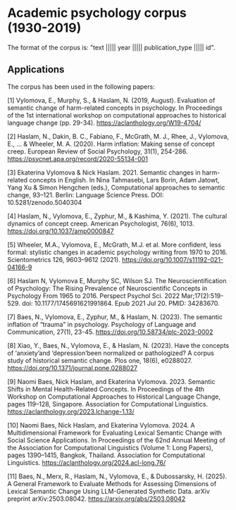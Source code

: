 # Academic psychology corpus (1930-2019)

The format of the corpus is: "text ||||| year ||||| publication_type ||||| id".

## Applications

The corpus has been used in the following papers:

[1] Vylomova, E., Murphy, S., & Haslam, N. (2019, August). Evaluation of semantic change of harm-related concepts in psychology. In Proceedings of the 1st international workshop on computational approaches to historical language change (pp. 29-34). https://aclanthology.org/W19-4704/

[2] Haslam, N., Dakin, B. C., Fabiano, F., McGrath, M. J., Rhee, J., Vylomova, E., ... & Wheeler, M. A. (2020). Harm inflation: Making sense of concept creep. European Review of Social Psychology, 31(1), 254-286. https://psycnet.apa.org/record/2020-55134-001

[3] Ekaterina Vylomova & Nick Haslam. 2021. Semantic changes in harm-related concepts in English. In Nina Tahmasebi, Lars Borin, Adam Jatowt, Yang Xu & Simon Hengchen (eds.), Computational approaches to semantic change, 93–121. Berlin: Language Science Press. DOI: 10.5281/zenodo.5040304

[4] Haslam, N., Vylomova, E., Zyphur, M., & Kashima, Y. (2021). The cultural dynamics of concept creep. American Psychologist, 76(6), 1013. https://doi.org/10.1037/amp0000847

[5] Wheeler, M.A., Vylomova, E., McGrath, M.J. et al. More confident, less formal: stylistic changes in academic psychology writing from 1970 to 2016. Scientometrics 126, 9603–9612 (2021). https://doi.org/10.1007/s11192-021-04166-9

[6] Haslam N, Vylomova E, Murphy SC, Wilson SJ. The Neuroscientification of Psychology: The Rising Prevalence of Neuroscientific Concepts in Psychology From 1965 to 2016. Perspect Psychol Sci. 2022 Mar;17(2):519-529. doi: 10.1177/1745691621991864. Epub 2021 Jul 20. PMID: 34283670.

[7] Baes, N., Vylomova, E., Zyphur, M., & Haslam, N. (2023). The semantic inflation of “trauma” in psychology. Psychology of Language and Communication, 27(1), 23-45. https://doi.org/10.58734/plc-2023-0002

[8] Xiao, Y., Baes, N., Vylomova, E., & Haslam, N. (2023). Have the concepts of ‘anxiety’and ‘depression’been normalized or pathologized? A corpus study of historical semantic change. Plos one, 18(6), e0288027. https://doi.org/10.1371/journal.pone.0288027

[9] Naomi Baes, Nick Haslam, and Ekaterina Vylomova. 2023. Semantic Shifts in Mental Health-Related Concepts. In Proceedings of the 4th Workshop on Computational Approaches to Historical Language Change, pages 119–128, Singapore. Association for Computational Linguistics. https://aclanthology.org/2023.lchange-1.13/

[10] Naomi Baes, Nick Haslam, and Ekaterina Vylomova. 2024. A Multidimensional Framework for Evaluating Lexical Semantic Change with Social Science Applications. In Proceedings of the 62nd Annual Meeting of the Association for Computational Linguistics (Volume 1: Long Papers), pages 1390–1415, Bangkok, Thailand. Association for Computational Linguistics. https://aclanthology.org/2024.acl-long.76/

[11] Baes, N., Merx, R., Haslam, N., Vylomova, E., & Dubossarsky, H. (2025). A General Framework to Evaluate Methods for Assessing Dimensions of Lexical Semantic Change Using LLM-Generated Synthetic Data. arXiv preprint arXiv:2503.08042. https://arxiv.org/abs/2503.08042
